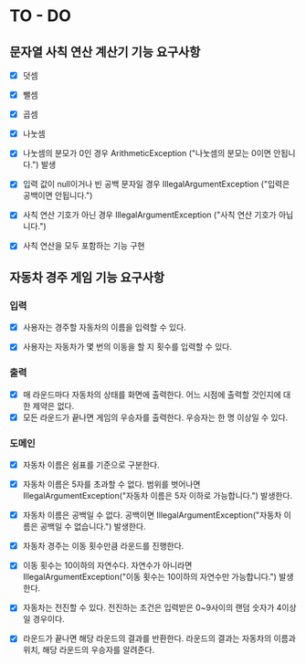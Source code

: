 # TO - DO
## 문자열 사칙 연산 계산기 기능 요구사항
- [x] 덧셈
- [x] 뺄셈
- [x] 곱셈
- [x] 나눗셈
- [x] 나눗셈의 분모가 0인 경우 ArithmeticException ("나눗셈의 분모는 0이면 안됩니다.") 발생
- [x] 입력 값이 null이거나 빈 공백 문자일 경우 IllegalArgumentException ("입력은 공백이면 안됩니다.")
- [x] 사칙 연산 기호가 아닌 경우 IllegalArgumentException ("사칙 연산 기호가 아닙니다.")
- [x] 사칙 연산을 모두 포함하는 기능 구현


## 자동차 경주 게임 기능 요구사항
### 입력
- [x] 사용자는 경주할 자동차의 이름을 입력할 수 있다.
- [x] 사용자는 자동차가 몇 번의 이동을 할 지 횟수를 입력할 수 있다.


### 출력
- [x] 매 라운드마다 자동차의 상태를 화면에 출력한다. 어느 시점에 출력할 것인지에 대한 제약은 없다.
- [x] 모든 라운드가 끝나면 게임의 우승자를 출력한다. 우승자는 한 명 이상일 수 있다.

### 도메인
- [x] 자동차 이름은 쉼표를 기준으로 구분한다.
- [x] 자동차 이름은 5자를 초과할 수 없다. 범위를 벗어나면 IllegalArgumentException("자동차 이름은 5자 이하로 가능합니다.") 발생한다.
- [x] 자동차 이름은 공백일 수 없다. 공백이면 IllegalArgumentException("자동차 이름은 공백일 수 없습니다.") 발생한다.
- [x] 자동차 경주는 이동 횟수만큼 라운드를 진행한다.
- [x] 이동 횟수는 10이하의 자연수다. 자연수가 아니라면 IllegalArgumentException("이동 횟수는 10이하의 자연수만 가능합니다.") 발생한다.
- [x] 자동차는 전진할 수 있다. 전진하는 조건은 입력받은 0~9사이의 랜덤 숫자가 4이상일 경우이다.
- [x] 라운드가 끝나면 해당 라운드의 결과를 반환한다. 라운드의 결과는 자동차의 이름과 위치, 해당 라운드의 우승자를 알려준다.

  
